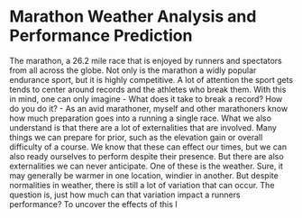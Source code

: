 # Marathon Weather Analysis and Performance Prediction

The marathon, a 26.2 mile race that is enjoyed by runners and spectators from all across the globe. Not only is the marathon a widly popular endurance sport, but it is highly competitive. A lot of attention the sport gets tends to center around records and the athletes who break them. With this in mind, one can only imagine - What does it take to break a record? How do you do it? - As an avid marathoner, myself and other marathoners know how much preparation goes into a running a single race. What we also understand is that there are a lot of externalities that are involved. Many things we can prepare for prior, such as the elevation gain or overall difficulty of a course. We know that these can effect our times, but we can also ready ourselves to perform despite their presence. But there are also externalities we can never anticipate. One of these is the weather. Sure, it may generally be warmer in one location, windier in another. But despite normalities in weather, there is still a lot of variation that can occur. The question is, just how much can that variation impact a runners performance? To uncover the effects of this I        

